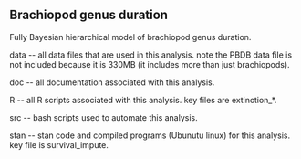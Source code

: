 Brachiopod genus duration
-------------------------

Fully Bayesian hierarchical model of brachiopod genus duration.

data -- all data files that are used in this analysis. note the PBDB data file
is not included because it is 330MB (it includes more than just
brachiopods).

doc -- all documentation associated with this analysis.

R -- all R scripts associated with this analysis. key files are extinction\_\*.

src -- bash scripts used to automate this analysis.

stan -- stan code and compiled programs (Ubunutu linux) for this analysis. key
file is survival\_impute.

